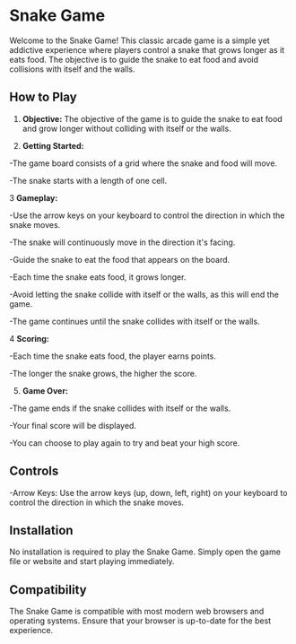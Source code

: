 # Snake Game
Welcome to the Snake Game! This classic arcade game is a simple yet addictive experience where players control a snake that grows longer as it eats food. The objective is to guide the snake to eat food and avoid collisions with itself and the walls.

## How to Play
1. **Objective:** The objective of the game is to guide the snake to eat food and grow longer without colliding with itself or the walls.

2. **Getting Started:**

-The game board consists of a grid where the snake and food will move.

-The snake starts with a length of one cell.

3 **Gameplay:**

-Use the arrow keys on your keyboard to control the direction in which the snake moves.

-The snake will continuously move in the direction it's facing.

-Guide the snake to eat the food that appears on the board.

-Each time the snake eats food, it grows longer.

-Avoid letting the snake collide with itself or the walls, as this will end the game.

-The game continues until the snake collides with itself or the walls.

4 **Scoring:**

-Each time the snake eats food, the player earns points.

-The longer the snake grows, the higher the score.

5. **Game Over:**

-The game ends if the snake collides with itself or the walls.

-Your final score will be displayed.

-You can choose to play again to try and beat your high score.

## Controls
-Arrow Keys: Use the arrow keys (up, down, left, right) on your keyboard to control the direction in which the snake moves.

## Installation
No installation is required to play the Snake Game. Simply open the game file or website and start playing immediately.

## Compatibility
The Snake Game is compatible with most modern web browsers and operating systems. Ensure that your browser is up-to-date for the best experience.
